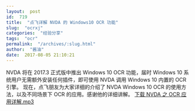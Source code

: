 ```yaml
---
layout:  post
id:  719
title:  "点飞详解 NVDA 的 Windows10 OCR 功能"
slug:  "ocrxj"
categories:  "经验分享"
tags:  "ocr"
permalink:  "/archives/:slug.html"
author:  "酱油"
date:  2017-08-05 21:10:21
---
```




NVDA 将在 2017.3 正式版中推出 Windows 10 OCR 功能，届时 Windows 10 系统用户无需额外安装任何插件，即可使用 NVDA 调用 Windows 10 内置的 OCR 引擎。
现在，点飞朋友为大家详细的介绍了 NVDA Windows 10 OCR 的使用方法，以及不同场景下 OCR 的应用。感谢他的详细讲解。
<a accesskey="x" href="http://nvdacn.com/189.php/nqAzyareQVRf.mp3">下载 NVDA 之 OCR 应用详解.mp3</a>